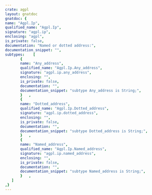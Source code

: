 ```yaml
---
crate: agpl
layout: gnatdoc
gnatdoc: {
name: "Agpl.Ip",
qualified_name: "Agpl.Ip",
signature: "agpl.ip",
enclosing: "agpl",
is_private: false,
documentation: "Named or dotted address:",
documentation_snippet: "",
subtypes:    [
       {
       name: "Any_address",
       qualified_name: "Agpl.Ip.Any_address",
       signature: "agpl.ip.any_address",
       enclosing: "",
       is_private: false,
       documentation: "",
       documentation_snippet: "subtype Any_address is String;",
       }   ,
       {
       name: "Dotted_address",
       qualified_name: "Agpl.Ip.Dotted_address",
       signature: "agpl.ip.dotted_address",
       enclosing: "",
       is_private: false,
       documentation: "",
       documentation_snippet: "subtype Dotted_address is String;",
       }   ,
       {
       name: "Named_address",
       qualified_name: "Agpl.Ip.Named_address",
       signature: "agpl.ip.named_address",
       enclosing: "",
       is_private: false,
       documentation: "",
       documentation_snippet: "subtype Named_address is String;",
       }   ,
   ]
,}
---
```

